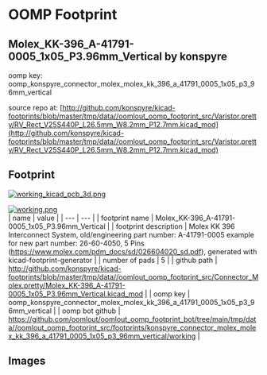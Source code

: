 # OOMP Footprint  
## Molex_KK-396_A-41791-0005_1x05_P3.96mm_Vertical  by konspyre  
  
oomp key: oomp_konspyre_connector_molex_molex_kk_396_a_41791_0005_1x05_p3_96mm_vertical  
  
source repo at: [http://github.com/konspyre/kicad-footprints/blob/master/tmp/data//oomlout_oomp_footprint_src/Varistor.pretty/RV_Rect_V25S440P_L26.5mm_W8.2mm_P12.7mm.kicad_mod](http://github.com/konspyre/kicad-footprints/blob/master/tmp/data//oomlout_oomp_footprint_src/Varistor.pretty/RV_Rect_V25S440P_L26.5mm_W8.2mm_P12.7mm.kicad_mod)  
## Footprint  
  
[![working_kicad_pcb_3d.png](working_kicad_pcb_3d_600.png)](working_kicad_pcb_3d.png)  
  
[![working.png](working_600.png)](working.png)  
| name | value | 
| --- | --- | 
| footprint name | Molex_KK-396_A-41791-0005_1x05_P3.96mm_Vertical | 
| footprint description | Molex KK 396 Interconnect System, old/engineering part number: A-41791-0005 example for new part number: 26-60-4050, 5 Pins (https://www.molex.com/pdm_docs/sd/026604020_sd.pdf), generated with kicad-footprint-generator | 
| number of pads | 5 | 
| github path | http://github.com/konspyre/kicad-footprints/blob/master/tmp/data//oomlout_oomp_footprint_src/Connector_Molex.pretty/Molex_KK-396_A-41791-0005_1x05_P3.96mm_Vertical.kicad_mod | 
| oomp key | oomp_konspyre_connector_molex_molex_kk_396_a_41791_0005_1x05_p3_96mm_vertical | 
| oomp bot github | https://github.com/oomlout/oomlout_oomp_footprint_bot/tree/main/tmp/data//oomlout_oomp_footprint_src/footprints/konspyre_connector_molex_molex_kk_396_a_41791_0005_1x05_p3_96mm_vertical/working | 
## Images  
